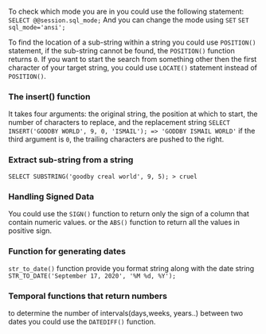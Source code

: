 To check which mode you are in you could use the following statement:
	`SELECT @@session.sql_mode;`
	And you can change the mode using `SET`
	`SET sql_mode='ansi';`

To find the location of a sub-string within a string you could use `POSITION()` statement, if the sub-string cannot be found, the `POSITION()` function returns `0`.
If you want to start the search from something other then the first character of your target string, you could use `LOCATE()` statement instead of `POSITION()`.

### The insert() function
It takes four arguments: the original string, the position at which to start, the number of characters to replace, and the replacement string
	`SELECT INSERT('GODDBY WORLD', 9, 0, 'ISMAIL'); => 'GODDBY ISMAIL WORLD'`
	if the third argument is `0`, the trailing characters are pushed to the right.

### Extract sub-string from a string
 `SELECT SUBSTRING('goodby creal world', 9, 5); > cruel`
	

### Handling Signed Data
You could use the `SIGN()` function to return only the sign of a column that contain numeric values.
or the `ABS()` function to return all the values in positive sign.

### Function for generating dates
`str_to_date()` function provide you format string along with the date string
	`STR_TO_DATE('September 17, 2020', '%M %d, %Y');`


### Temporal functions that return numbers
to determine the number of intervals(days,weeks, years..) between two dates you could use the `DATEDIFF()` function.












